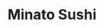 ---
layout: place
title: "Minato Sushi"
permalink: /california/lake-forest/minato-sushi.html
stateAbbr: CA
stateName: California
cityName: Lake Forest
place_id: ChIJwdvC8_no3IARyHcBbWO7r9U
photos:
  - name: >-
      places/ChIJwdvC8_no3IARyHcBbWO7r9U/photos/AeeoHcIUZtCRadRT47-lqeqReA5ksriDjXTGlqXAy56KA6z_hLXXm26Xv6rX3tgimUEfrgus4_FoNSHLlVIGOVj0jVVcNJVU73O5d_aIfKsRV6itWL8N6hb79C0aFA0geU80LhkJ_-mQQpcW4Hk7x7VEWWtHfiXPs6PRZHYrUFPRYnBf_SIImQjSaHxYGJ_kpZpVPQJRtKTruYY7iPtv4a-Vg_C4P59Q6OO7wZxPRuN34Q2gu_0lPXpkxlogvLnWMfZ6R_2ILU8mP_IDUMzDfVIZyV9WKHJ3ULTl2FaYaIy-8Ahxs9VS-5x7L1y5aDkgF42CA0y9uwyVnU6ecwBsreiW-8cjZ-_146bK5hM5VeuJgBwDd4Ae0yQ_ELW1NSVNgp0EUwdpPainc3aFiWpBRCfvb69zWMvh_SkuxIYkL-Hp8tw
    widthPx: 4032
    heightPx: 3024
    authorAttributions:
      - displayName: Scot McConnaughay
        uri: https://maps.google.com/maps/contrib/107569099893307290636
        photoUri: >-
          https://lh3.googleusercontent.com/a-/ALV-UjVHe-fEnHjJK4cdBd9EUZofc6n2uAPoHDTHAqaF0bZgihWlZVXe=s100-p-k-no-mo
    flagContentUri: >-
      https://www.google.com/local/imagery/report/?cb_client=maps_api_places.places_api&image_key=!1e10!2sCIHM0ogKEICAgID4lcCLKw&hl=en-US
    googleMapsUri: >-
      https://www.google.com/maps/place//data=!3m4!1e2!3m2!1sCIHM0ogKEICAgID4lcCLKw!2e10!4m2!3m1!1s0x80dce8f9f3c2dbc1:0xd5afbb636d0177c8
  - name: >-
      places/ChIJwdvC8_no3IARyHcBbWO7r9U/photos/AeeoHcKB69chtNG73_5iqqP9ZyB_DzB7tvonVlWB3imXTKOSwrO2Hx9TCsxxGNoooEiPyjzkKONRzxBqTwhTa3B6bvg3guCL2rR4nEkitbafBgeMfw_BaNU2gmAx3R0xNMBQvuIPQYyJoJxhZ96J69D1BeAPXohuX4PPIPhmWSk2b_zVpcp05U8twGMhXQhCss6UiWBnVfIvR72QYPRrNij7XXaLPiXdGpkUuYJnHB5H4dd4Pr7Y4cGAS1UTIA669Mg_ZBIF6cMrNxQCL1C_p9NKjbQufMNfO64xWPELce-CzgHSgWpokFm1sXEcZVwAvZX8Lo0uwhgSVhrMVufB-19wQpCFaqG-pUJYfiYftNwCVSA_zrnxtmDBRIvxXOUUe1KgUf-0kDDqELOA8hDas9UxruHCYihypQWoTissT2uEKxpw0Q
    widthPx: 4320
    heightPx: 2400
    authorAttributions:
      - displayName: Chef Olive
        uri: https://maps.google.com/maps/contrib/103661818234575455775
        photoUri: >-
          https://lh3.googleusercontent.com/a-/ALV-UjXRkRFXDx5oH830ez5uzZBr3Q-4Cw6DL_0QRZTGS18j2iFx_tQ=s100-p-k-no-mo
    flagContentUri: >-
      https://www.google.com/local/imagery/report/?cb_client=maps_api_places.places_api&image_key=!1e10!2sCIHM0ogKEICAgICnsaTAFQ&hl=en-US
    googleMapsUri: >-
      https://www.google.com/maps/place//data=!3m4!1e2!3m2!1sCIHM0ogKEICAgICnsaTAFQ!2e10!4m2!3m1!1s0x80dce8f9f3c2dbc1:0xd5afbb636d0177c8
  - name: >-
      places/ChIJwdvC8_no3IARyHcBbWO7r9U/photos/AeeoHcI-GhnxZWjjQgZdd3bwZJG8t49pOgiKuiAmMrDtcswyZHoAYzaEnW7c9ho0PCNu5Yn-Ywc5nvIANOG1qEtBGhA9MXW1gY5b_ET7BwljSqnbVEaRYoVWQ3I6U_NyBdotJe8nkrmplgi0jUR6MxAufPwF-ZKwOjCoxhZOYgfxdr0hS-MIQGeoSzppbCzdJCVAuZO-hZhrR_mLe8GJzQpg8Hr0hQABAJC51Ut7kY2Q0l1EBS9ReM0GzMOIjjITpOP55-EdiLWAHshWBM66d_8rmLEszKf2A8cG3rbpZK4xw3xqX_z17F8PTzVfKxLx50kbrxRWIRF_DfiF8C49vVxiyszc_LFj3Eil6A757a-AFmMX0zUwjKfX56I57w6UyQaw8qSlolLj7v_hDyLHe07Hi3FGPDF3Fa-7z74ZQiHRb-Y
    widthPx: 3024
    heightPx: 4032
    authorAttributions:
      - displayName: Basim Gergis
        uri: https://maps.google.com/maps/contrib/117961324206647750695
        photoUri: >-
          https://lh3.googleusercontent.com/a/ACg8ocIemDZI5i0_2Coo8xUkvani__DFONEypQKh40NVr-ulawuCaVl6=s100-p-k-no-mo
    flagContentUri: >-
      https://www.google.com/local/imagery/report/?cb_client=maps_api_places.places_api&image_key=!1e10!2sCIHM0ogKEICAgID5pt3fKQ&hl=en-US
    googleMapsUri: >-
      https://www.google.com/maps/place//data=!3m4!1e2!3m2!1sCIHM0ogKEICAgID5pt3fKQ!2e10!4m2!3m1!1s0x80dce8f9f3c2dbc1:0xd5afbb636d0177c8
  - name: >-
      places/ChIJwdvC8_no3IARyHcBbWO7r9U/photos/AeeoHcKIOWWU5HZ6eiNuqDofYTeR84dKH0zlxvy3L5F1EpvQvrdrT8AFLReSDmMSdd2NvRRWIVX0ZOwu7_CbsdIOc4JZshsdd0W9DQuJq-yIKGXu5oAd2AzgSrA9AM0FxA4AxUaCXHy1-r-lufsCyFjwYX5XbfA_F-3wrnahZ00z5WtwP75H4RQgwZnWmdp_65mxrwgk3zAS8eJcyv4oa_wKADqZoND9-2erTN7KZr2BMpSN33woMyiHnbRd3Zhs-Or9yndNaJ0ZGTSYgKLHBGBQXfRzujJ2P8MnyJpuCncg5Fpo1ix-YAzDg4xIrZbL34qVxH4Wb5QgyWzUxjZxcdDETgFB-78p3XIcE_Qbe-D5YG5MMPcAZACOiCrIKlR98sWQInpzygXAB1hbEpVuBmfobEvmKiNIuikziNbJv2-XrzA
    widthPx: 4800
    heightPx: 2700
    authorAttributions:
      - displayName: Leticia
        uri: https://maps.google.com/maps/contrib/112380601751148977129
        photoUri: >-
          https://lh3.googleusercontent.com/a-/ALV-UjXBLfCXGSw6idAg99MmuOUS5ILfiiBxabPSVpKQnclBrEhG8RLT=s100-p-k-no-mo
    flagContentUri: >-
      https://www.google.com/local/imagery/report/?cb_client=maps_api_places.places_api&image_key=!1e10!2sCIHM0ogKEICAgICk7r7wOw&hl=en-US
    googleMapsUri: >-
      https://www.google.com/maps/place//data=!3m4!1e2!3m2!1sCIHM0ogKEICAgICk7r7wOw!2e10!4m2!3m1!1s0x80dce8f9f3c2dbc1:0xd5afbb636d0177c8
  - name: >-
      places/ChIJwdvC8_no3IARyHcBbWO7r9U/photos/AeeoHcI1cGaYMzKaBH2ZCQPK8hIslw5AbnLe9Rcc9NB8YpLln6tJVYy29vFzgVeP-WIdLwBIB2tmPJmQryNNhdPGM5jOQV7u5O3iwHV6FxCmz7eoGM861gfeSAft_UjQhcJWBYmqghmKRY_dexqcW7JCKO9hz2CBfvsPzMqlT15AsxXAMqYeF_PdGTQUq8vlfxJBhQGG_LJsJTWwBmGYKTRHWNYliaVIt3mn-7uxt4fY834tLnPqSxhf0lvTjs9B5OeA2GGwsryKGAX2iZRcV200iT3m-4TyeIzGFjmIw1dSRracnf5kVFi0hDom9yFNKWpx8gW18DW0UYPFitrvEPFDptxcphBPOW1y6bowVWyA2PjREgx-LBgMx7WNjBdO3OfL09FLXuh_9rI1poRfiBPmt50BJxiuDtXzH2Iqhu0VZukGB6WK
    widthPx: 3600
    heightPx: 2700
    authorAttributions:
      - displayName: Tangut
        uri: https://maps.google.com/maps/contrib/114874636451157549569
        photoUri: >-
          https://lh3.googleusercontent.com/a-/ALV-UjXPyEkzqFSFuYKfNPpjmPsVTPVQYZv3cJNTJ3agnfSqtqNiJiGR=s100-p-k-no-mo
    flagContentUri: >-
      https://www.google.com/local/imagery/report/?cb_client=maps_api_places.places_api&image_key=!1e10!2sCIHM0ogKEICAgIDnmvqStQE&hl=en-US
    googleMapsUri: >-
      https://www.google.com/maps/place//data=!3m4!1e2!3m2!1sCIHM0ogKEICAgIDnmvqStQE!2e10!4m2!3m1!1s0x80dce8f9f3c2dbc1:0xd5afbb636d0177c8
  - name: >-
      places/ChIJwdvC8_no3IARyHcBbWO7r9U/photos/AeeoHcKdS2U-N4RmCzRa5T1CxeNLyNrIg7A4_B7hL96oE6HYQgKcioQgSxEoRzaZr2Q0taD_zJ34eOhcUMmZkfMLIt-PGQCccdoqxoKRBmS4p247H1jKapn6EM1ZW7AzkRnmhwFq1eZ2gpREr0F1182cBcMMRM3ZRnP2sgLU-qRXJ0PudvEpc6s44yemN1cTE98OoHe-2Y7ykV-B-4DvrhlBs3-hevZL_ULmDUctLsQMCVG3PYORnUnAty8lfWaBLZdW2e2D6x6zHgmAoJNeHcA50XdpbIiib7ESJpKrBagGZAi3thwvi3nRjKXbMSCZYSpVDstilejuRqucsYIP4hk5m6aRILoVcCDfV6sHBazcJf0c6R6YTX3zfAjX-BkVY4gGhmnJVcCFkQ7UAJT1UFojgO3SrZufXVNMJD5abkm2cw4-Hg
    widthPx: 3000
    heightPx: 4000
    authorAttributions:
      - displayName: Mellie Sarodz
        uri: https://maps.google.com/maps/contrib/115342071433892947829
        photoUri: >-
          https://lh3.googleusercontent.com/a-/ALV-UjX_Nqf2jPU8fJ6TJiaPoJfSUdFg7N_MdjUpS06YbxnvPzcablJu=s100-p-k-no-mo
    flagContentUri: >-
      https://www.google.com/local/imagery/report/?cb_client=maps_api_places.places_api&image_key=!1e10!2sCIHM0ogKEICAgICT86jVXw&hl=en-US
    googleMapsUri: >-
      https://www.google.com/maps/place//data=!3m4!1e2!3m2!1sCIHM0ogKEICAgICT86jVXw!2e10!4m2!3m1!1s0x80dce8f9f3c2dbc1:0xd5afbb636d0177c8
  - name: >-
      places/ChIJwdvC8_no3IARyHcBbWO7r9U/photos/AeeoHcKRjd8HG1A4RPvxe9yx4RIhFS1c9HjQA_y2x7if4FJ-2SWTq1LfLJ795snAoQHxJ1L7CG3KFwcEH0jtbrtiiP-_WKCbFrPMNWoOC-KF53n3QRgqyPPQE_FBnlxXaRrMoU1Jx4WlHQ7lLbWngBgz6PJZVzZnO7Pm1nJ5RULjK8DFscPfyDCSJ0bc8BBbJ55SSU1WlUPehdkUPdCgbStkOzcVA8PQMAufc6bt2TVOHlYRYpM_7t2C1oxym_V0K_iwwPSglxWM_pGGIRXdsNg2UmxMEa33Bb-yOW04eSVBeMFZtdRx4OrPd2OaUSL9_u1kqvJMaija4MvDAlQeAnd2APAyqyCyJa20Byd53KQdSOQLhoP8hBPQcAD768LsZpSVxExZ2UeA7jsIlW_vQNLn-xltUPPA6USoXlek-wkF1rY
    widthPx: 4032
    heightPx: 3024
    authorAttributions:
      - displayName: matt weide
        uri: https://maps.google.com/maps/contrib/105219813915138221727
        photoUri: >-
          https://lh3.googleusercontent.com/a-/ALV-UjUVA5qtzMK3r9ZepywpnjdWkTgm-eCO3YJmO3hRmr3bQ8VHXFz73g=s100-p-k-no-mo
    flagContentUri: >-
      https://www.google.com/local/imagery/report/?cb_client=maps_api_places.places_api&image_key=!1e10!2sCIHM0ogKEICAgICv4t2DBw&hl=en-US
    googleMapsUri: >-
      https://www.google.com/maps/place//data=!3m4!1e2!3m2!1sCIHM0ogKEICAgICv4t2DBw!2e10!4m2!3m1!1s0x80dce8f9f3c2dbc1:0xd5afbb636d0177c8
  - name: >-
      places/ChIJwdvC8_no3IARyHcBbWO7r9U/photos/AeeoHcJ4qG0S3XIma_B0gu4W2Ck-Y601ImM7ieAVlaFkDhuUV7ohv1Hn69CfhtyVhVXm67iY9AJdUr_gM3T18NHmNUuLyiYsVLZkjTnEXZ9iF5v0VEkqcqvLrYdB9rIS1H5XAwDbI1bkEd5fqsstL_VtINw0Jk5_1JdbV4ettH1loBnSyIzFNGQreUsZWCJGFPCLmdhYd5gzrJVYrCAgXBVFXjaV7vOtMlzIBX360AR61yO-OMMVsUJIXjKXKMqUlYgzRua1q2wu2zwNZAiItk7YhesuQdWixGB7hykSk7quBcLnuPebzRI7a1fPunPe03FNEvfglNmrdmC42osrnUaYBSPLRfKj_zJ6t3cwip1iNeX-fu_fflUk7y0-XqRboiD8NQC-XLdobbGMNlB4RmX728CLIZdkvwI5NJ1mtOdRPvotxg
    widthPx: 2902
    heightPx: 2704
    authorAttributions:
      - displayName: Tangut
        uri: https://maps.google.com/maps/contrib/114874636451157549569
        photoUri: >-
          https://lh3.googleusercontent.com/a-/ALV-UjXPyEkzqFSFuYKfNPpjmPsVTPVQYZv3cJNTJ3agnfSqtqNiJiGR=s100-p-k-no-mo
    flagContentUri: >-
      https://www.google.com/local/imagery/report/?cb_client=maps_api_places.places_api&image_key=!1e10!2sCIHM0ogKEICAgIDnmvqSdQ&hl=en-US
    googleMapsUri: >-
      https://www.google.com/maps/place//data=!3m4!1e2!3m2!1sCIHM0ogKEICAgIDnmvqSdQ!2e10!4m2!3m1!1s0x80dce8f9f3c2dbc1:0xd5afbb636d0177c8
  - name: >-
      places/ChIJwdvC8_no3IARyHcBbWO7r9U/photos/AeeoHcIT0P6ek-6kXS5vpE1Xa1FQCHY_JaxCIIpvSm3mErdiYmAsHMZtn7qpoXI_ezepQhSJnOMfovU9jtV-OGcNg3vAJGUWIL2rwO3cnJmb4tqUWhmqFg3UZqteTP1KHIU_SV63aRdHzjXDK-4bMPK7OTgdC7r1cq4_9TlCa20ZTDqweiv0zGOvBFLGNmD9TrNjhWnAjRCdyXtwClmdKH7IxBL9qr2RBCF0_4GJAyWG6mOpO6bIObOJwVJmoa_y58Nt-plQu6EvX_txujOZk9Ek--1ea5Fg8-hKjIqA4DxUbQQdaYTUv46Kh-ZvdXlN4NZMCF_6IJZVHVxATnLHVA0pKfLAxihs-Z43PuCeL05jRPntsJWwE4UTIVC728zswMa8SIg55buGYKkC_eIST3AqAV2xDWXZbbFtoLoavZcIJgcJ8SeX
    widthPx: 3072
    heightPx: 4080
    authorAttributions:
      - displayName: Jake Anderson
        uri: https://maps.google.com/maps/contrib/115923560860563684508
        photoUri: >-
          https://lh3.googleusercontent.com/a-/ALV-UjUEQHhyahjX07bR9lrM1iXy5rT4rg01jS7pU4Qfuas_wk0nXzE=s100-p-k-no-mo
    flagContentUri: >-
      https://www.google.com/local/imagery/report/?cb_client=maps_api_places.places_api&image_key=!1e10!2sCIHM0ogKEICAgIDX3t-PswE&hl=en-US
    googleMapsUri: >-
      https://www.google.com/maps/place//data=!3m4!1e2!3m2!1sCIHM0ogKEICAgIDX3t-PswE!2e10!4m2!3m1!1s0x80dce8f9f3c2dbc1:0xd5afbb636d0177c8
  - name: >-
      places/ChIJwdvC8_no3IARyHcBbWO7r9U/photos/AeeoHcJuKhpGGhDJFpizzX21NUEJFDu3GP3FgeW9w7Hcw5dzsHVoA8JQop1fTdGuck8n10421K-vBbo8P8EWdDKXoLKWT_E446rp9Gxk_D_NF96anKMQ3LUKeQxW7vR1Z5L3vKQQzfoDHSG9p-O9NJ51IjRZblrTSpYsusNHAVi8QKPu6Zxl6mrScCPzywYTdphyaY9OQAQKXgZfQj0ZziG13iU2gorOuUETwFC5jYZgu1870pyLx0R8Oan8KOYbdZMyDJ_CxYSKACIp3q8KBzcWJzJvDDaSou2SffAOwt3LfpQ8r3KAjxknX5sk8AUagXCAc9dU4NVz1tzBAycdNqqAvYIQwA_PfFDcCnjrJP36Fx5bh8Id-QPR8pBUpp2uKUYi2NXwHxSmwHcWbdlzwoQ1n4SXISHhBNq3v5PG5tuCN-HoNg
    widthPx: 4032
    heightPx: 3024
    authorAttributions:
      - displayName: Jason Baumgartner
        uri: https://maps.google.com/maps/contrib/111188731379220961182
        photoUri: >-
          https://lh3.googleusercontent.com/a-/ALV-UjVI77Ne1xwMVVh4guOGMUD8vZ_6fPGK8xz8LTCl9efyo_oB3def=s100-p-k-no-mo
    flagContentUri: >-
      https://www.google.com/local/imagery/report/?cb_client=maps_api_places.places_api&image_key=!1e10!2sCIHM0ogKEICAgID47Lb8EQ&hl=en-US
    googleMapsUri: >-
      https://www.google.com/maps/place//data=!3m4!1e2!3m2!1sCIHM0ogKEICAgID47Lb8EQ!2e10!4m2!3m1!1s0x80dce8f9f3c2dbc1:0xd5afbb636d0177c8
address: 23505 El Toro Rd, Lake Forest, CA 92630, USA
street: 23505 El Toro Rd
city: Lake Forest
state: CA
zip: '92630'
country: USA
neighborhood: null
latitude: '33.620630'
longitude: '-117.701056'
accessibility_options:
  wheelchairAccessibleParking: true
  wheelchairAccessibleEntrance: true
  wheelchairAccessibleRestroom: true
  wheelchairAccessibleSeating: true
business_status: OPERATIONAL
name: Minato Sushi
google_maps_links:
  directionsUri: >-
    https://www.google.com/maps/dir//''/data=!4m7!4m6!1m1!4e2!1m2!1m1!1s0x80dce8f9f3c2dbc1:0xd5afbb636d0177c8!3e0
  placeUri: https://maps.google.com/?cid=15397731686707984328
  writeAReviewUri: >-
    https://www.google.com/maps/place//data=!4m3!3m2!1s0x80dce8f9f3c2dbc1:0xd5afbb636d0177c8!12e1
  reviewsUri: >-
    https://www.google.com/maps/place//data=!4m4!3m3!1s0x80dce8f9f3c2dbc1:0xd5afbb636d0177c8!9m1!1b1
  photosUri: >-
    https://www.google.com/maps/place//data=!4m3!3m2!1s0x80dce8f9f3c2dbc1:0xd5afbb636d0177c8!10e5
primary_type: Sushi Restaurant
opening_hours:
  regular: null
  current: null
secondary_opening_hours:
  regular:
    weekdayDescriptions: null
    type: null
  current:
    weekdayDescriptions: null
    type: null
phone: null
price_level: null
price_range: null
rating: null
rating_count: 0
website: null
description: null
reviews: null
parking_options: null
payment_options: null
allow_dogs: null
curbside_pickup: null
delivery: null
dine_in: null
good_for_children: null
good_for_groups: null
good_for_sports: null
live_music: null
menu_for_children: null
outdoor_seating: null
reservable: null
restroom: null
serves_beer: null
serves_breakfast: null
serves_brunch: null
serves_cocktails: null
serves_coffee: null
serves_dinner: null
serves_dessert: null
serves_lunch: null
serves_vegetarian_food: null
serves_wine: null
takeout: null

---